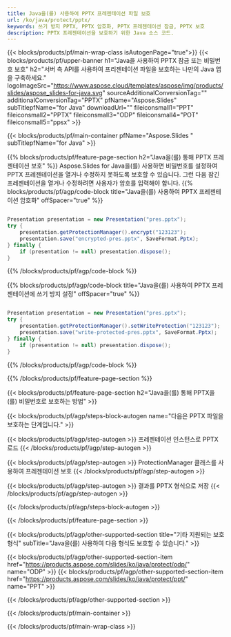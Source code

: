```yaml
---
title: Java을(를) 사용하여 PPTX 프레젠테이션 파일 보호
url: /ko/java/protect/pptx/
keywords: 쓰기 방지 PPTX, PPTX 암호화, PPTX 프레젠테이션 잠금, PPTX 보호
description: PPTX 프레젠테이션을 보호하기 위한 Java 소스 코드.
---
```


{{< blocks/products/pf/main-wrap-class isAutogenPage="true">}}
{{< blocks/products/pf/upper-banner h1="Java을 사용하여 PPTX 잠금 또는 비밀번호 보호" h2="서버 측 API를 사용하여 프리젠테이션 파일을 보호하는 나만의 Java 앱을 구축하세요." logoImageSrc="https://www.aspose.cloud/templates/aspose/img/products/slides/aspose_slides-for-java.svg" sourceAdditionalConversionTag="" additionalConversionTag="PPTX" pfName="Aspose.Slides" subTitlepfName="for Java" downloadUrl="" fileiconsmall1="PPT" fileiconsmall2="PPTX" fileiconsmall3="ODP" fileiconsmall4="POT" fileiconsmall5="ppsx" >}}

{{< blocks/products/pf/main-container pfName="Aspose.Slides " subTitlepfName="for Java" >}}

{{% blocks/products/pf/feature-page-section  h2="Java을(를) 통해 PPTX 프레젠테이션 보호" %}}
Aspose.Slides for Java을(를) 사용하면 비밀번호를 설정하여 PPTX 프레젠테이션을 열거나 수정하지 못하도록 보호할 수 있습니다. 그런 다음 잠긴 프레젠테이션을 열거나 수정하려면 사용자가 암호를 입력해야 합니다.
{{% blocks/products/pf/agp/code-block title="Java을(를) 사용하여 PPTX 프레젠테이션 암호화" offSpacer="true" %}}

```java

Presentation presentation = new Presentation("pres.pptx");
try {
    presentation.getProtectionManager().encrypt("123123");
    presentation.save("encrypted-pres.pptx", SaveFormat.Pptx);
} finally {
    if (presentation != null) presentation.dispose();
}
```

{{% /blocks/products/pf/agp/code-block %}}

{{% blocks/products/pf/agp/code-block title="Java을(를) 사용하여 PPTX 프레젠테이션에 쓰기 방지 설정" offSpacer="true" %}}

```java

Presentation presentation = new Presentation("pres.pptx");
try {
    presentation.getProtectionManager().setWriteProtection("123123");
    presentation.save("write-protected-pres.pptx", SaveFormat.Pptx);
} finally {
    if (presentation != null) presentation.dispose();
}
```

{{% /blocks/products/pf/agp/code-block %}}

{{% /blocks/products/pf/feature-page-section %}}

{{< blocks/products/pf/feature-page-section  h2="Java을(를) 통해 PPTX을(를) 비밀번호로 보호하는 방법" >}}

{{< blocks/products/pf/agp/steps-block-autogen name="다음은 PPTX 파일을 보호하는 단계입니다." >}}

{{< blocks/products/pf/agp/step-autogen >}}
프레젠테이션 인스턴스로 PPTX 로드
{{< /blocks/products/pf/agp/step-autogen >}}

{{< blocks/products/pf/agp/step-autogen >}}
ProtectionManager 클래스를 사용하여 프레젠테이션 보호
{{< /blocks/products/pf/agp/step-autogen >}}

{{< blocks/products/pf/agp/step-autogen >}}
결과를 PPTX 형식으로 저장
{{< /blocks/products/pf/agp/step-autogen >}}

{{< /blocks/products/pf/agp/steps-block-autogen >}}

{{< /blocks/products/pf/feature-page-section >}}

{{< blocks/products/pf/agp/other-supported-section title="기타 지원되는 보호 형식" subTitle="Java을(를) 사용하여 다음 형식도 보호할 수 있습니다." >}}

{{< blocks/products/pf/agp/other-supported-section-item href="https://products.aspose.com/slides/ko/java/protect/odp/" name="ODP" >}}
{{< blocks/products/pf/agp/other-supported-section-item href="https://products.aspose.com/slides/ko/java/protect/ppt/" name="PPT" >}}


{{< /blocks/products/pf/agp/other-supported-section >}}

{{< /blocks/products/pf/main-container >}}
    
{{< /blocks/products/pf/main-wrap-class >}}